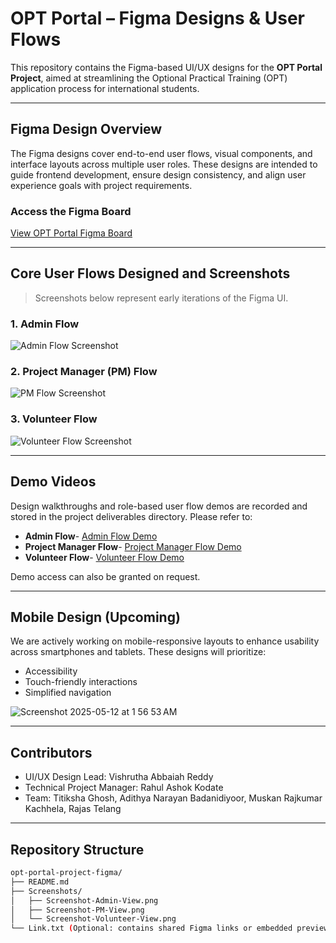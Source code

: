 # OPT Portal – Figma Designs & User Flows

This repository contains the Figma-based UI/UX designs for the **OPT Portal Project**, aimed at streamlining the Optional Practical Training (OPT) application process for international students.

---

## Figma Design Overview

The Figma designs cover end-to-end user flows, visual components, and interface layouts across multiple user roles. These designs are intended to guide frontend development, ensure design consistency, and align user experience goals with project requirements.

### Access the Figma Board  
[View OPT Portal Figma Board](https://www.figma.com/design/2vUCCEvZ9tZKx6JQTHRNPb/OPT-Portal-second-phase?node-id=0-1&p=f&t=SI9NAMUOy2QyVEaB-0)

---

## Core User Flows Designed and Screenshots

> Screenshots below represent early iterations of the Figma UI.
### 1. **Admin Flow**
![Admin Flow Screenshot](https://github.com/user-attachments/assets/861a692d-7034-4b28-9e85-d2617e812bd6)

### 2. **Project Manager (PM) Flow**
![PM Flow Screenshot](https://github.com/user-attachments/assets/096f8540-4917-44ae-a2d4-bddad8eec5e0)

### 3. **Volunteer Flow**
![Volunteer Flow Screenshot](https://github.com/user-attachments/assets/29184d02-54ce-4d44-9e8f-a50e41c9811b)

---

## Demo Videos

Design walkthroughs and role-based user flow demos are recorded and stored in the project deliverables directory. Please refer to:

- **Admin Flow**- [Admin Flow Demo](https://drive.google.com/file/d/1_MOnrhJaH23Rta0kozajPiOCqHEnImG-/view?usp=sharing)
- **Project Manager Flow**- [Project Manager Flow Demo](https://drive.google.com/file/d/1m4BJ2msOKCnbVT7vj63aMrorGUgc0a4E/view?usp=sharing)
- **Volunteer Flow**- [Volunteer Flow Demo](https://drive.google.com/file/d/1hwRNVbdTGhA2rimgZV3DZmCUIXRZPSv8/view?usp=sharing)

Demo access can also be granted on request.

---

## Mobile Design (Upcoming)

We are actively working on mobile-responsive layouts to enhance usability across smartphones and tablets. These designs will prioritize:

- Accessibility
- Touch-friendly interactions
- Simplified navigation

![Screenshot 2025-05-12 at 1 56 53 AM](https://github.com/user-attachments/assets/833529cb-0763-4813-a2d5-e79f4e431007)

---

## Contributors

- UI/UX Design Lead: Vishrutha Abbaiah Reddy
- Technical Project Manager: Rahul Ashok Kodate
- Team: Titiksha Ghosh, Adithya Narayan Badanidiyoor, Muskan Rajkumar Kachhela, Rajas Telang


---

## Repository Structure

```bash
opt-portal-project-figma/
├── README.md
├── Screenshots/
│   ├── Screenshot-Admin-View.png
│   ├── Screenshot-PM-View.png
│   └── Screenshot-Volunteer-View.png
└── Link.txt (Optional: contains shared Figma links or embedded previews)
